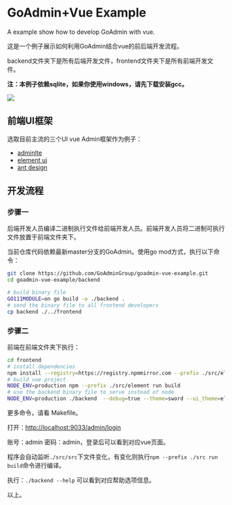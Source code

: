 # GoAdmin+Vue Example

A example show how to develop GoAdmin with vue.

这是一个例子展示如何利用GoAdmin结合vue的前后端开发流程。

backend文件夹下是所有后端开发文件，frontend文件夹下是所有前端开发文件。

**注：本例子依赖sqlite，如果你使用windows，请先下载安装gcc。**

![](http://quick.go-admin.cn/docs/vue-goadmin-2.png)

## 前端UI框架

选取目前主流的三个UI vue Admin框架作为例子：

- [adminlte](https://github.com/devjin0617/vue2-admin-lte)
- [element ui](https://github.com/PanJiaChen/vue-element-admin)
- [ant design](https://github.com/iczer/vue-antd-admin)

## 开发流程

### 步骤一

后端开发人员编译二进制执行文件给前端开发人员。前端开发人员将二进制可执行文件放置于前端文件夹下。

当前仓库代码依赖最新master分支的GoAdmin。使用go mod方式，执行以下命令：

```bash
git clone https://github.com/GoAdminGroup/goadmin-vue-example.git
cd goadmin-vue-example/backend

# build binary file
GO111MODULE=on go build -o ./backend .
# send the binary file to all frontend developers
cp backend ./../frontend
```

### 步骤二

前端在前端文件夹下执行：

```bash
cd frontend
# install dependencies
npm install --registry=https://registry.npmmirror.com --prefix ./src/element
# build vue project
NODE_ENV=production npm --prefix ./src/element run build
# use the backend binary file to serve instead of node
NODE_ENV=production ./backend  --debug=true --theme=sword --ui_theme=element 
```

更多命令，请看 Makefile。

打开：[http://localhost:9033/admin/login](http://localhost:9033/admin/login)

账号：admin 密码：admin，登录后可以看到对应vue页面。

程序会自动监听```./src/src```下文件变化，有变化则执行```npm --prefix ./src run build```命令进行编译。

执行：```./backend --help``` 可以看到对应帮助选项信息。

以上。
